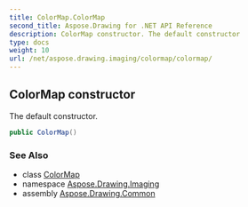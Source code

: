 ```yaml
---
title: ColorMap.ColorMap
second_title: Aspose.Drawing for .NET API Reference
description: ColorMap constructor. The default constructor
type: docs
weight: 10
url: /net/aspose.drawing.imaging/colormap/colormap/
---
```

## ColorMap constructor

The default constructor.

```csharp
public ColorMap()
```

### See Also

* class [ColorMap](../)
* namespace [Aspose.Drawing.Imaging](../../colormap/)
* assembly [Aspose.Drawing.Common](../../../)


